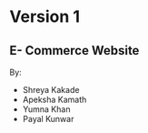 # Version 1

## E- Commerce Website

By: 
- Shreya Kakade
- Apeksha Kamath
- Yumna Khan
- Payal Kunwar
